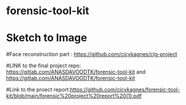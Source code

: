 # forensic-tool-kit

# Sketch to Image

#Face reconstruction part : https://github.com/cicykagnes/clg-project 


#LINK to the final project repo: https://gitlab.com/ANASDAVOODTK/forensic-tool-kit and https://gitlab.com/ANASDAVOODTK/forensic-tool-kit

#Link to the proect report:https://github.com/cicykagnes/forensic-tool-kit/blob/main/forensic%20project%20report%20(1).pdf
